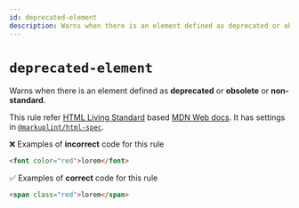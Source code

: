 ```yaml
---
id: deprecated-element
description: Warns when there is an element defined as deprecated or obsolete or non-standard.
---
```


# `deprecated-element`

Warns when there is an element defined as **deprecated** or **obsolete** or **non-standard**.

This rule refer [HTML Living Standard](https://html.spec.whatwg.org/) based [MDN Web docs](https://developer.mozilla.org/en/docs/Web/HTML). It has settings in [`@markuplint/html-spec`](https://github.com/markuplint/markuplint/blob/main/packages/%40markuplint/html-spec/index.json).

❌ Examples of **incorrect** code for this rule

```html
<font color="red">lorem</font>
```

✅ Examples of **correct** code for this rule

```html
<span class="red">lorem</span>
```
